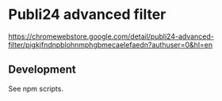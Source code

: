 # Publi24 advanced filter

https://chromewebstore.google.com/detail/publi24-advanced-filter/pigkjfndnpblohnmphgbmecaelefaedn?authuser=0&hl=en

## Development

See npm scripts.
